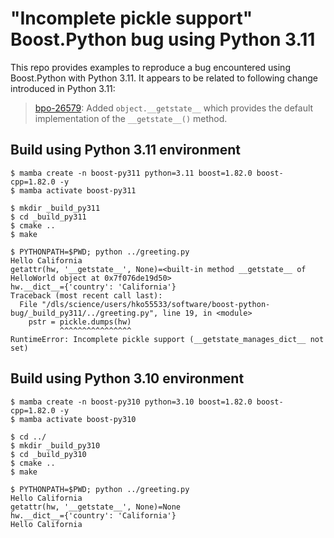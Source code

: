 # "Incomplete pickle support" Boost.Python bug using Python 3.11

This repo provides examples to reproduce a bug encountered using Boost.Python with Python 3.11.
It appears to be related to following change introduced in Python 3.11:
> [bpo-26579](https://bugs.python.org/issue?@action=redirect&bpo=26579): Added `object.__getstate__` which provides the default implementation of the `__getstate__()` method.

## Build using Python 3.11 environment

```
$ mamba create -n boost-py311 python=3.11 boost=1.82.0 boost-cpp=1.82.0 -y
$ mamba activate boost-py311
```

```
$ mkdir _build_py311
$ cd _build_py311
$ cmake ..
$ make
```

```
$ PYTHONPATH=$PWD; python ../greeting.py
Hello California
getattr(hw, '__getstate__', None)=<built-in method __getstate__ of HelloWorld object at 0x7f076de19d50>
hw.__dict__={'country': 'California'}
Traceback (most recent call last):
  File "/dls/science/users/hko55533/software/boost-python-bug/_build_py311/../greeting.py", line 19, in <module>
    pstr = pickle.dumps(hw)
           ^^^^^^^^^^^^^^^^
RuntimeError: Incomplete pickle support (__getstate_manages_dict__ not set)
```


## Build using Python 3.10 environment

```
$ mamba create -n boost-py310 python=3.10 boost=1.82.0 boost-cpp=1.82.0 -y
$ mamba activate boost-py310
```

```
$ cd ../
$ mkdir _build_py310
$ cd _build_py310
$ cmake ..
$ make
```

```
$ PYTHONPATH=$PWD; python ../greeting.py
Hello California
getattr(hw, '__getstate__', None)=None
hw.__dict__={'country': 'California'}
Hello California
```
